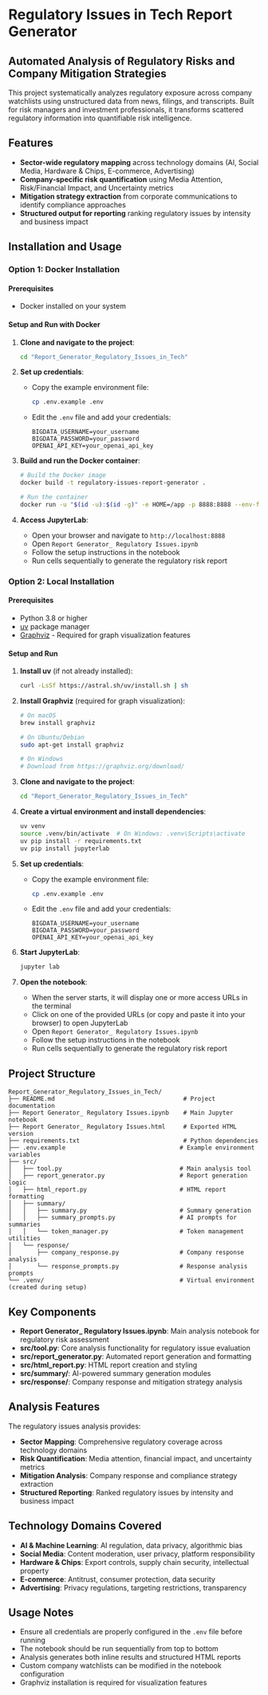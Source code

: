 # Regulatory Issues in Tech Report Generator

## Automated Analysis of Regulatory Risks and Company Mitigation Strategies

This project systematically analyzes regulatory exposure across company watchlists using unstructured data from news, filings, and transcripts. Built for risk managers and investment professionals, it transforms scattered regulatory information into quantifiable risk intelligence.

## Features

- **Sector-wide regulatory mapping** across technology domains (AI, Social Media, Hardware & Chips, E-commerce, Advertising)
- **Company-specific risk quantification** using Media Attention, Risk/Financial Impact, and Uncertainty metrics
- **Mitigation strategy extraction** from corporate communications to identify compliance approaches
- **Structured output for reporting** ranking regulatory issues by intensity and business impact

## Installation and Usage

### Option 1: Docker Installation

#### Prerequisites
- Docker installed on your system

#### Setup and Run with Docker

1. **Clone and navigate to the project**:
   ```bash
   cd "Report_Generator_Regulatory_Issues_in_Tech"
   ```

2. **Set up credentials**:
   - Copy the example environment file:
     ```bash
     cp .env.example .env
     ```
   - Edit the `.env` file and add your credentials:
     ```
     BIGDATA_USERNAME=your_username
     BIGDATA_PASSWORD=your_password
     OPENAI_API_KEY=your_openai_api_key
     ```

3. **Build and run the Docker container**:
   ```bash
   # Build the Docker image
   docker build -t regulatory-issues-report-generator .
   
   # Run the container
   docker run -u "$(id -u):$(id -g)" -e HOME=/app -p 8888:8888 --env-file .env -v "$(pwd)":/app regulatory-issues-report-generator
   ```

4. **Access JupyterLab**:
   - Open your browser and navigate to `http://localhost:8888`
   - Open `Report Generator_ Regulatory Issues.ipynb`
   - Follow the setup instructions in the notebook
   - Run cells sequentially to generate the regulatory risk report

### Option 2: Local Installation

#### Prerequisites
- Python 3.8 or higher
- [uv](https://github.com/astral-sh/uv) package manager
- [Graphviz](https://pypi.org/project/graphviz/) - Required for graph visualization features

#### Setup and Run

1. **Install uv** (if not already installed):
   ```bash
   curl -LsSf https://astral.sh/uv/install.sh | sh
   ```

2. **Install Graphviz** (required for graph visualization):
   ```bash
   # On macOS
   brew install graphviz
   
   # On Ubuntu/Debian
   sudo apt-get install graphviz
   
   # On Windows
   # Download from https://graphviz.org/download/
   ```

3. **Clone and navigate to the project**:
   ```bash
   cd "Report_Generator_Regulatory_Issues_in_Tech"
   ```

4. **Create a virtual environment and install dependencies**:
   ```bash
   uv venv
   source .venv/bin/activate  # On Windows: .venv\Scripts\activate
   uv pip install -r requirements.txt
   uv pip install jupyterlab
   ```

5. **Set up credentials**:
   - Copy the example environment file:
     ```bash
     cp .env.example .env
     ```
   - Edit the `.env` file and add your credentials:
     ```
     BIGDATA_USERNAME=your_username
     BIGDATA_PASSWORD=your_password
     OPENAI_API_KEY=your_openai_api_key
     ```

6. **Start JupyterLab**:
   ```bash
   jupyter lab
   ```

7. **Open the notebook**:
   - When the server starts, it will display one or more access URLs in the terminal
   - Click on one of the provided URLs (or copy and paste it into your browser) to open JupyterLab
   - Open `Report Generator_ Regulatory Issues.ipynb`
   - Follow the setup instructions in the notebook
   - Run cells sequentially to generate the regulatory risk report

## Project Structure

```
Report_Generator_Regulatory_Issues_in_Tech/
├── README.md                                    # Project documentation
├── Report Generator_ Regulatory Issues.ipynb    # Main Jupyter notebook
├── Report Generator_ Regulatory Issues.html     # Exported HTML version
├── requirements.txt                             # Python dependencies
├── .env.example                                # Example environment variables
├── src/
│   ├── tool.py                                 # Main analysis tool
│   ├── report_generator.py                     # Report generation logic
│   ├── html_report.py                          # HTML report formatting
│   ├── summary/
│   │   ├── summary.py                          # Summary generation
│   │   ├── summary_prompts.py                  # AI prompts for summaries
│   │   └── token_manager.py                    # Token management utilities
│   └── response/
│       ├── company_response.py                 # Company response analysis
│       └── response_prompts.py                 # Response analysis prompts
└── .venv/                                      # Virtual environment (created during setup)
```

## Key Components

- **Report Generator_ Regulatory Issues.ipynb**: Main analysis notebook for regulatory risk assessment
- **src/tool.py**: Core analysis functionality for regulatory issue evaluation
- **src/report_generator.py**: Automated report generation and formatting
- **src/html_report.py**: HTML report creation and styling
- **src/summary/**: AI-powered summary generation modules
- **src/response/**: Company response and mitigation strategy analysis

## Analysis Features

The regulatory issues analysis provides:
- **Sector Mapping**: Comprehensive regulatory coverage across technology domains
- **Risk Quantification**: Media attention, financial impact, and uncertainty metrics
- **Mitigation Analysis**: Company response and compliance strategy extraction
- **Structured Reporting**: Ranked regulatory issues by intensity and business impact

## Technology Domains Covered

- **AI & Machine Learning**: AI regulation, data privacy, algorithmic bias
- **Social Media**: Content moderation, user privacy, platform responsibility
- **Hardware & Chips**: Export controls, supply chain security, intellectual property
- **E-commerce**: Antitrust, consumer protection, data security
- **Advertising**: Privacy regulations, targeting restrictions, transparency

## Usage Notes

- Ensure all credentials are properly configured in the `.env` file before running
- The notebook should be run sequentially from top to bottom
- Analysis generates both inline results and structured HTML reports
- Custom company watchlists can be modified in the notebook configuration
- Graphviz installation is required for visualization features
